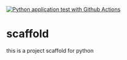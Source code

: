 [![Python application test with Github Actions](https://github.com/Tasneem2101/scaffold/actions/workflows/main.yml/badge.svg)](https://github.com/Tasneem2101/scaffold/actions/workflows/main.yml)

# scaffold
this is a project scaffold for python
